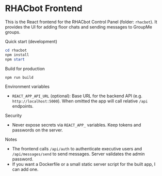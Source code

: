 # RHACbot Frontend

This is the React frontend for the RHACbot Control Panel (folder: `rhacbot`). It provides the UI for adding floor chats and sending messages to GroupMe groups.

Quick start (development)

```powershell
cd rhacbot
npm install
npm start
```

Build for production

```powershell
npm run build
```

Environment variables

- `REACT_APP_API_URL` (optional): Base URL for the backend API (e.g. `http://localhost:5000`). When omitted the app will call relative `/api` endpoints.

Security

- Never expose secrets via `REACT_APP_` variables. Keep tokens and passwords on the server.

Notes

- The frontend calls `/api/auth` to authenticate executive users and `/api/messages/send` to send messages. Server validates the admin password.
- If you want a Dockerfile or a small static server script for the built app, I can add one.
